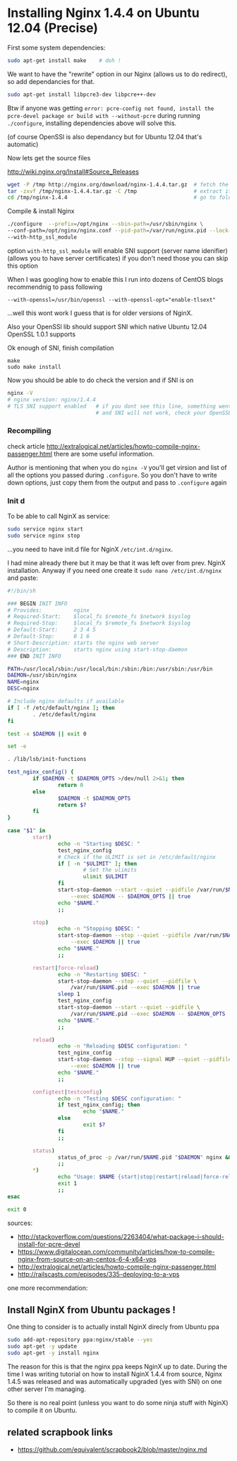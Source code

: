 # Installing Nginx 1.4.4 on Ubuntu 12.04 (Precise)

First some system dependencies:

```bash
sudo apt-get install make    # doh !
```

We want to have the "rewrite" option in our Nginx (allows us to do redirect), so add dependancies for that.

```bash
sudo apt-get install libpcre3-dev libpcre++-dev
```

Btw if anyone was getting `error: pcre-config not found, install the pcre-devel package or build with --without-pcre`
during running `./configure`, installing dependencies above will solve this.

(of course OpenSSl is also dependancy but for Ubuntu 12.04 that's automatic)

Now lets get the source files

http://wiki.nginx.org/Install#Source_Releases

```bash
wget -P /tmp http://nginx.org/download/nginx-1.4.4.tar.gz  # fetch the release
tar -zxvf /tmp/nginx-1.4.4.tar.gz -C /tmp                  # extract it
cd /tmp/nginx-1.4.4                                        # go to folder
```

Compile & install Nginx

```bash
./configure  --prefix=/opt/nginx --sbin-path=/usr/sbin/nginx \
--conf-path=/opt/nginx/nginx.conf --pid-path=/var/run/nginx.pid --lock-path=/var/run/nginx.lock \
--with-http_ssl_module 
```

option `with-http_ssl_module`  will enable SNI support (server name idenifier)
(allows you to have server certificates) if you don't need those you can skip this option

When I was googling how to enable this I run into dozens of CentOS blogs recommendnig to pass following

```
--with-openssl=/usr/bin/openssl --with-openssl-opt="enable-tlsext" 
```

...well this wont work  I guess that is for older versions of NginX. 

Also your OpenSSl lib should support SNI which native Ubuntu 12.04 OpenSSL 1.0.1 supports

Ok enough of SNI, finish compilation 


```
make
sudo make install
```

Now you should be able to do check the version and if SNI is on

```bash
nginx -V
# nginx version: nginx/1.4.4
# TLS SNI support enabled   # if you dont see this line, something went wrong, 
                            # and SNI will not work, check your OpenSSL 
```


### Recompiling

check article http://extralogical.net/articles/howto-compile-nginx-passenger.html there are some useful information.

Author is mentioning that when you do `nginx -V` you'll get virsion and list of all the options you passed
during `.configure`. So you don't have to write down options, just copy them from the output and pass to `.configure` again

### Init d

To be able to call NginX as service:

```bash
sudo service nginx start
sudo service nginx stop
```

...you need to have init.d file for NginX `/etc/int.d/nginx`.

I had mine already there but it may be that it was left over from
prev. NginX installation. Anyway if you need one
create it `sudo nano /etc/int.d/nginx` and paste:

```bash
#!/bin/sh

### BEGIN INIT INFO
# Provides:          nginx
# Required-Start:    $local_fs $remote_fs $network $syslog
# Required-Stop:     $local_fs $remote_fs $network $syslog
# Default-Start:     2 3 4 5
# Default-Stop:      0 1 6
# Short-Description: starts the nginx web server
# Description:       starts nginx using start-stop-daemon
### END INIT INFO

PATH=/usr/local/sbin:/usr/local/bin:/sbin:/bin:/usr/sbin:/usr/bin
DAEMON=/usr/sbin/nginx
NAME=nginx
DESC=nginx

# Include nginx defaults if available
if [ -f /etc/default/nginx ]; then
        . /etc/default/nginx
fi

test -x $DAEMON || exit 0

set -e

. /lib/lsb/init-functions

test_nginx_config() {
        if $DAEMON -t $DAEMON_OPTS >/dev/null 2>&1; then
                return 0
        else
                $DAEMON -t $DAEMON_OPTS
                return $?
        fi
}

case "$1" in
        start)
                echo -n "Starting $DESC: "
                test_nginx_config
                # Check if the ULIMIT is set in /etc/default/nginx
                if [ -n "$ULIMIT" ]; then
                        # Set the ulimits
                        ulimit $ULIMIT
                fi
                start-stop-daemon --start --quiet --pidfile /var/run/$NAME.pid \
                    --exec $DAEMON -- $DAEMON_OPTS || true
                echo "$NAME."
                ;;

        stop)
                echo -n "Stopping $DESC: "
                start-stop-daemon --stop --quiet --pidfile /var/run/$NAME.pid \
                    --exec $DAEMON || true
                echo "$NAME."
                ;;

        restart|force-reload)
                echo -n "Restarting $DESC: "
                start-stop-daemon --stop --quiet --pidfile \
                    /var/run/$NAME.pid --exec $DAEMON || true
                sleep 1
                test_nginx_config
                start-stop-daemon --start --quiet --pidfile \
                    /var/run/$NAME.pid --exec $DAEMON -- $DAEMON_OPTS || true
                echo "$NAME."
                ;;

        reload)
                echo -n "Reloading $DESC configuration: "
                test_nginx_config
                start-stop-daemon --stop --signal HUP --quiet --pidfile /var/run/$NAME.pid \
                    --exec $DAEMON || true
                echo "$NAME."
                ;;

        configtest|testconfig)
                echo -n "Testing $DESC configuration: "
                if test_nginx_config; then
                        echo "$NAME."
                else
                        exit $?
                fi
                ;;

        status)
                status_of_proc -p /var/run/$NAME.pid "$DAEMON" nginx && exit 0 || exit $?
                ;;
        *)
                echo "Usage: $NAME {start|stop|restart|reload|force-reload|status|configtest}" >&2
                exit 1
                ;;
esac

exit 0
```

sources:

* http://stackoverflow.com/questions/2263404/what-package-i-should-install-for-pcre-devel
* https://www.digitalocean.com/community/articles/how-to-compile-nginx-from-source-on-an-centos-6-4-x64-vps
* http://extralogical.net/articles/howto-compile-nginx-passenger.html
* http://railscasts.com/episodes/335-deploying-to-a-vps 


one more recommendation: 

## Install NginX from Ubuntu packages !

One thing to consider is to actually install NginX direcly from Ubuntu ppa

```bash
sudo add-apt-repository ppa:nginx/stable --yes
sudo apt-get -y update
sudo apt-get -y install nginx
```

The reason for this is that the nginx ppa keeps NginX up to date. During the time I was writing tutorial on how to install NginX 1.4.4 from source, Nginx 1.4.5 was released and was automatically upgraded (yes with SNI) on one other server I'm managing. 

So there is no real point (unless you want to do some ninja stuff with NginX) to compile it on Ubuntu.


## related scrapbook links

* https://github.com/equivalent/scrapbook2/blob/master/nginx.md
